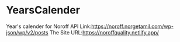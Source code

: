 # YearsCalender
Year's calender for Noroff
API Link:https://noroff.norgetamil.com/wp-json/wp/v2/posts
The Site URL:https://noroffquality.netlify.app/
